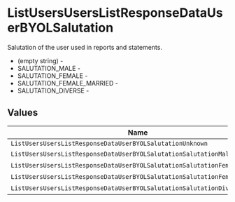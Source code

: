 # ListUsersUsersListResponseDataUserBYOLSalutation

Salutation of the user used in reports and statements.
* (empty string) - 
* SALUTATION_MALE - 
* SALUTATION_FEMALE - 
* SALUTATION_FEMALE_MARRIED - 
* SALUTATION_DIVERSE - 


## Values

| Name                                                                      | Value                                                                     |
| ------------------------------------------------------------------------- | ------------------------------------------------------------------------- |
| `ListUsersUsersListResponseDataUserBYOLSalutationUnknown`                 |                                                                           |
| `ListUsersUsersListResponseDataUserBYOLSalutationSalutationMale`          | SALUTATION_MALE                                                           |
| `ListUsersUsersListResponseDataUserBYOLSalutationSalutationFemale`        | SALUTATION_FEMALE                                                         |
| `ListUsersUsersListResponseDataUserBYOLSalutationSalutationFemaleMarried` | SALUTATION_FEMALE_MARRIED                                                 |
| `ListUsersUsersListResponseDataUserBYOLSalutationSalutationDiverse`       | SALUTATION_DIVERSE                                                        |